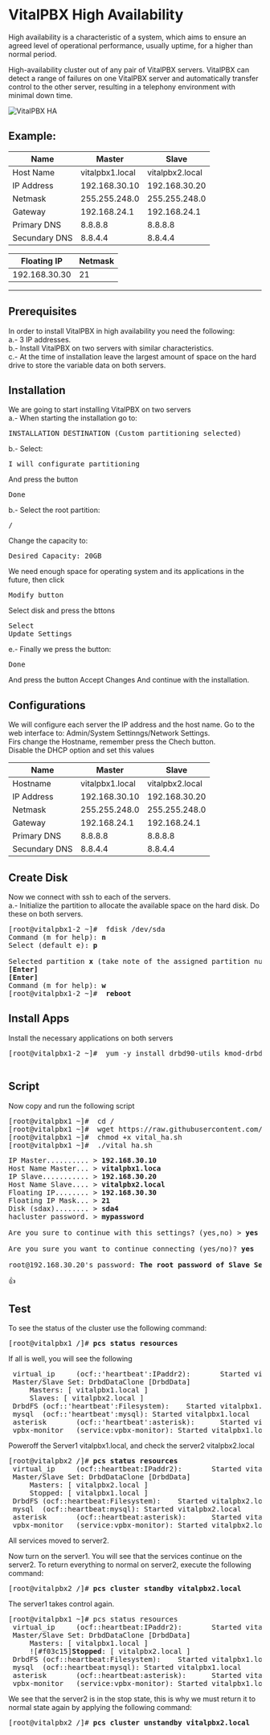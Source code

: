 VitalPBX High Availability
=====
High availability is a characteristic of a system, which aims to ensure an agreed level of operational performance, usually uptime, for a higher than normal period.<br>

High-availability cluster out of any pair of VitalPBX servers. VitalPBX can detect a range of failures on one VitalPBX server and automatically transfer control to the other server, resulting in a telephony environment with minimal down time.<br>

![VitalPBX HA](https://github.com/VitalPBX/vitalpbx_ha/blob/master/VitalPBX_HA.png)

## Example:<br>
| Name          | Master           | Slave            |
| ------------- | ---------------- | ---------------- |
| Host Name     | vitalpbx1.local  | vitalpbx2.local  |
| IP Address    | 192.168.30.10    | 192.168.30.20    |
| Netmask       | 255.255.248.0    | 255.255.248.0    |
| Gateway       | 192.168.24.1     | 192.168.24.1     |
| Primary DNS   | 8.8.8.8          | 8.8.8.8          |
| Secundary DNS | 8.8.4.4          | 8.8.4.4          |

| Floating IP     | Netmask   |
| --------------- | --------- |
| 192.168.30.30   | 21        |


-----------------
## Prerequisites
In order to install VitalPBX in high availability you need the following:<br>
a.- 3 IP addresses.<br>
b.- Install VitalPBX on two servers with similar characteristics.<br>
c.- At the time of installation leave the largest amount of space on the hard drive to store the variable data on both servers.<br>

## Installation
We are going to start installing VitalPBX on two servers<br>
a.- When starting the installation go to:<br>
<pre>
INSTALLATION DESTINATION (Custom partitioning selected)
</pre>
b.- Select:
<pre>
I will configurate partitioning
</pre>
And press the button
<pre>
Done
</pre>
b.- Select the root partition:
<pre>
/ 
</pre>
Change the capacity to:
<pre>
Desired Capacity: 20GB
</pre>
We need enough space for operating system and its applications in the future, then click<br>
<pre>
Modify button
</pre>
Select disk and press the bttons 
<pre>
Select
Update Settings
</pre>
e.- Finally we press the button:
<pre>
Done
</pre>
And press the button
</pre>
Accept Changes
</pre>
And continue with the installation.<br>

## Configurations
We will configure each server the IP address and the host name. Go to the web interface to: Admin/System Settinngs/Network Settings.<br>
Firs change the Hostname, remember press the Chech button.<br>
Disable the DHCP option and set this values<br>

| Name          | Master           | Slave            |
| ------------- | ---------------- | ---------------- |
| Hostname      | vitalpbx1.local  | vitalpbx2.local  |
| IP Address    | 192.168.30.10    | 192.168.30.20    |
| Netmask       | 255.255.248.0    | 255.255.248.0    |
| Gateway       | 192.168.24.1     | 192.168.24.1     |
| Primary DNS   | 8.8.8.8          | 8.8.8.8          |
| Secundary DNS | 8.8.4.4          | 8.8.4.4          |

## Create Disk
Now we connect with ssh to each of the servers.<br>
a.- Initialize the partition to allocate the available space on the hard disk. Do these on both servers.<br>
<pre>
[root@vitalpbx1-2 ~]#  fdisk /dev/sda
Command (m for help): <strong>n</strong>
Select (default e): <strong>p</strong><br>
Selected partition <strong>x</strong> (take note of the assigned partition number as we will need it later)
<strong>[Enter]</strong>
<strong>[Enter]</strong>
Command (m for help): <strong>w</strong>
[root@vitalpbx1-2 ~]#  <strong>reboot</strong>
</pre>

## Install Apps
Install the necessary applications on both servers<br>
<pre>
[root@vitalpbx1-2 ~]#  yum -y install drbd90-utils kmod-drbd90 corosync pacemaker pcs<br>
</pre>

## Script
Now copy and run the following script<br>
<pre>
[root@vitalpbx1 ~]#  cd /
[root@vitalpbx1 ~]#  wget https://raw.githubusercontent.com/VitalPBX/vitalpbx_ha/master/vital_ha.sh
[root@vitalpbx1 ~]#  chmod +x vital_ha.sh
[root@vitalpbx1 ~]#  ./vital_ha.sh
</pre>

<pre>
IP Master.......... > <strong>192.168.30.10</strong>
Host Name Master... > <strong>vitalpbx1.loca</strong>
IP Slave........... > <strong>192.168.30.20</strong>
Host Name Slave.... > <strong>vitalpbx2.local</strong>
Floating IP........ > <strong>192.168.30.30</strong>
Floating IP Mask... > <strong>21</strong>
Disk (sdax)........ > <strong>sda4</strong>
hacluster password. > <strong>mypassword</strong>

Are you sure to continue with this settings? (yes,no) > <strong>yes</strong>

Are you sure you want to continue connecting (yes/no)? <strong>yes</strong>

root@192.168.30.20's password: <strong>The root password of Slave Server</strong>
</pre>

:+1:

## Test<br>

To see the status of the cluster use the following command:<br>
<pre>
[root@vitalpbx1 /]# <strong>pcs status resources</strong>
</pre>

If all is well, you will see the following<br>

<pre>
 virtual_ip     (ocf::'heartbeat':IPaddr2):       Started vitalpbx1.local
 Master/Slave Set: DrbdDataClone [DrbdData]
     Masters: [ vitalpbx1.local ]
     Slaves: [ vitalpbx2.local ]
 DrbdFS (ocf::'heartbeat':Filesystem):    Started vitalpbx1.local
 mysql  (ocf::'heartbeat':mysql): Started vitalpbx1.local
 asterisk       (ocf::'heartbeat':asterisk):      Started vitalpbx1.local
 vpbx-monitor   (service:vpbx-monitor): Started vitalpbx1.local
</pre>

Poweroff the Server1 vitalpbx1.local, and check the server2 vitalpbx2.local<br>
<pre>
[root@vitalpbx2 /]# <strong>pcs status resources</strong>
 virtual_ip     (ocf::heartbeat:IPaddr2):       Started vitalpbx2.local
 Master/Slave Set: DrbdDataClone [DrbdData]
     Masters: [ vitalpbx2.local ]
     Stopped: [ vitalpbx1.local ]
 DrbdFS (ocf::heartbeat:Filesystem):    Started vitalpbx2.local
 mysql  (ocf::heartbeat:mysql): Started vitalpbx2.local
 asterisk       (ocf::heartbeat:asterisk):      Started vitalpbx2.local
 vpbx-monitor   (service:vpbx-monitor): Started vitalpbx2.local
</pre>

All services moved to server2.<br>

Now turn on the server1. You will see that the services continue on the server2. To return everything to normal on server2, execute the following command:<br>
<pre>
[root@vitalpbx2 /]# <strong>pcs cluster standby vitalpbx2.local</strong>
</pre>

The server1 takes control again. <br>
<pre>
[root@vitalpbx1 ~]# pcs status resources
 virtual_ip     (ocf::heartbeat:IPaddr2):       Started vitalpbx1.local
 Master/Slave Set: DrbdDataClone [DrbdData]
     Masters: [ vitalpbx1.local ]
     ![#f03c15]<strong>Stopped</strong>: [ vitalpbx2.local ]
 DrbdFS (ocf::heartbeat:Filesystem):    Started vitalpbx1.local
 mysql  (ocf::heartbeat:mysql): Started vitalpbx1.local
 asterisk       (ocf::heartbeat:asterisk):      Started vitalpbx1.local
 vpbx-monitor   (service:vpbx-monitor): Started vitalpbx1.local
</pre>

We see that the server2 is in the stop state, this is why we must return it to normal state again by applying the following command:<br>

<pre>
[root@vitalpbx2 /]# <strong>pcs cluster unstandby vitalpbx2.local</strong>
</pre>





